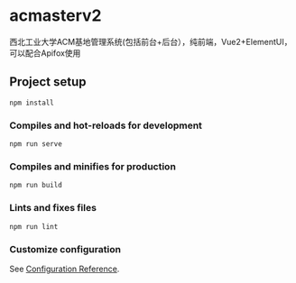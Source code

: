 # acmasterv2

西北工业大学ACM基地管理系统(包括前台+后台），纯前端，Vue2+ElementUI，可以配合Apifox使用

## Project setup
```
npm install
```

### Compiles and hot-reloads for development
```
npm run serve
```

### Compiles and minifies for production
```
npm run build
```

### Lints and fixes files
```
npm run lint
```

### Customize configuration
See [Configuration Reference](https://cli.vuejs.org/config/).

